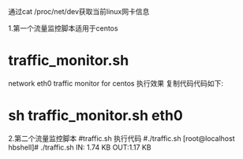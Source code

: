 通过cat /proc/net/dev获取当前linux网卡信息

1.第一个流量监控脚本适用于centos
# traffic_monitor.sh
network eth0 traffic monitor   for centos
执行效果
复制代码代码如下:
# sh traffic_monitor.sh eth0

2.第二个流量监控脚本
#traffic.sh
执行代码
#./traffic.sh
[root@localhost hbshell]# ./traffic.sh 
IN: 1.74 KB
OUT:1.17 KB
